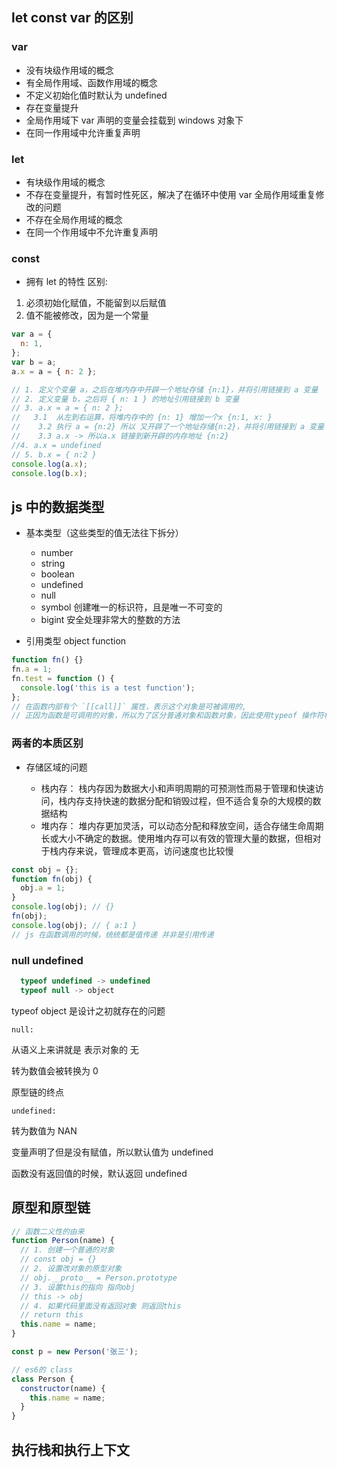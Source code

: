 ## let const var 的区别

### var

- 没有块级作用域的概念
- 有全局作用域、函数作用域的概念
- 不定义初始化值时默认为 undefined
- 存在变量提升
- 全局作用域下 var 声明的变量会挂载到 windows 对象下
- 在同一作用域中允许重复声明

### let

- 有块级作用域的概念
- 不存在变量提升，有暂时性死区，解决了在循环中使用 var 全局作用域重复修改的问题
- 不存在全局作用域的概念
- 在同一个作用域中不允许重复声明

### const

- 拥有 let 的特性
  区别:

1. 必须初始化赋值，不能留到以后赋值
2. 值不能被修改，因为是一个常量

```js
var a = {
  n: 1,
};
var b = a;
a.x = a = { n: 2 };

// 1. 定义个变量 a，之后在堆内存中开辟一个地址存储 {n:1}，并将引用链接到 a 变量
// 2. 定义变量 b，之后将 { n: 1 } 的地址引用链接到 b 变量
// 3. a.x = a = { n: 2 };
//   3.1  从左到右运算，将堆内存中的 {n: 1} 增加一个x {n:1, x: }
//    3.2 执行 a = {n:2} 所以 又开辟了一个地址存储{n:2}，并将引用链接到 a 变量
//    3.3 a.x -> 所以a.x 链接到新开辟的内存地址 {n:2}
//4. a.x = undefined
// 5. b.x = { n:2 }
console.log(a.x);
console.log(b.x);
```

## js 中的数据类型

- 基本类型（这些类型的值无法往下拆分）

  - number
  - string
  - boolean
  - undefined
  - null
  - symbol 创建唯一的标识符，且是唯一不可变的
  - bigint 安全处理非常大的整数的方法

- 引用类型
  object
  function

```js
function fn() {}
fn.a = 1;
fn.test = function () {
  console.log('this is a test function');
};
// 在函数内部有个 `[[call]]` 属性，表示这个对象是可被调用的,
// 正因为函数是可调用的对象，所以为了区分普通对象和函数对象，因此使用typeof 操作符检测一个函数时，是一个function
```

### 两者的本质区别

- 存储区域的问题

  - 栈内存： 栈内存因为数据大小和声明周期的可预测性而易于管理和快速访问，栈内存支持快速的数据分配和销毁过程，但不适合复杂的大规模的数据结构
  - 堆内存： 堆内存更加灵活，可以动态分配和释放空间，适合存储生命周期长或大小不确定的数据。使用堆内存可以有效的管理大量的数据，但相对于栈内存来说，管理成本更高，访问速度也比较慢

```js
const obj = {};
function fn(obj) {
  obj.a = 1;
}
console.log(obj); // {}
fn(obj);
console.log(obj); // { a:1 }
// js 在函数调用的时候，统统都是值传递 并非是引用传递
```

### null undefined

```js
  typeof undefined -> undefined
  typeof null -> object
```

typeof object 是设计之初就存在的问题

`null:`

从语义上来讲就是 表示对象的 无

转为数值会被转换为 0

原型链的终点

`undefined:`

转为数值为 NAN

变量声明了但是没有赋值，所以默认值为 undefined

函数没有返回值的时候，默认返回 undefined

## 原型和原型链

```js
// 函数二义性的由来
function Person(name) {
  // 1. 创建一个普通的对象
  // const obj = {}
  // 2. 设置改对象的原型对象
  // obj.__proto__ = Person.prototype
  // 3. 设置this的指向 指向obj
  // this -> obj
  // 4. 如果代码里面没有返回对象 则返回this
  // return this
  this.name = name;
}

const p = new Person('张三');

// es6的 class
class Person {
  constructor(name) {
    this.name = name;
  }
}
```

## 执行栈和执行上下文
